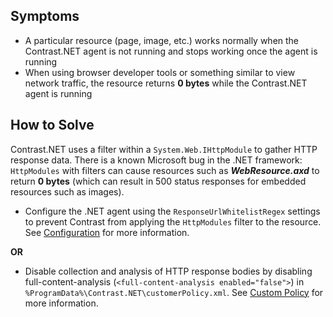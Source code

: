 <!--
title: "A Particular Resource Returns 0 Bytes Under Contrast.NET"
description: "Troubleshooting guide for .NET agent issues"
tags: "troubleshoot zero bytes agent installation .Net"
-->

## Symptoms
* A particular resource (page, image, etc.) works normally when the Contrast.NET agent is not running and stops working once the agent is running
* When using browser developer tools or something similar to view network traffic, the resource returns **0 bytes** while the Contrast.NET agent is running

## How to Solve
Contrast.NET uses a filter within a ```System.Web.IHttpModule``` to gather HTTP response data. There is a known Microsoft bug in the .NET framework: ```HttpModules``` with filters can cause resources such as ***WebResource.axd*** to return **0 bytes** (which can result in 500 status responses for embedded resources such as images).

* Configure the .NET agent using the ```ResponseUrlWhitelistRegex``` settings to prevent Contrast from applying the ```HttpModules``` filter to the resource. See [Configuration](installation-netconfig.html) for more information.

**OR**
 
* Disable collection and analysis of HTTP response bodies by disabling full-content-analysis (```<full-content-analysis enabled="false">```) in ```%ProgramData%\Contrast.NET\customerPolicy.xml```. See [Custom Policy](installation-netpolicy.html#response) for more information.

